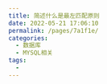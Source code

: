 ```yaml
---
title: 简述什么是最左匹配原则
date: 2022-05-21 17:06:10
permalink: /pages/7a1f1e/
categories:
  - 数据库
  - MYSQL相关
tags:
  - 
---
```

